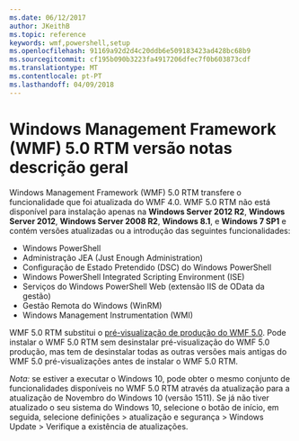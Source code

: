 ```yaml
---
ms.date: 06/12/2017
author: JKeithB
ms.topic: reference
keywords: wmf,powershell,setup
ms.openlocfilehash: 91169a92d2d4c20ddb6e509183423ad428bc68b9
ms.sourcegitcommit: cf195b090b3223fa4917206dfec7f0b603873cdf
ms.translationtype: MT
ms.contentlocale: pt-PT
ms.lasthandoff: 04/09/2018
---
```

# <a name="windows-management-framework-wmf-50-rtm-release-notes-overview"></a>Windows Management Framework (WMF) 5.0 RTM versão notas descrição geral

Windows Management Framework (WMF) 5.0 RTM transfere o funcionalidade que foi atualizada do WMF 4.0. WMF 5.0 RTM não está disponível para instalação apenas na **Windows Server 2012 R2**, **Windows Server 2012**, **Windows Server 2008 R2**, **Windows 8.1**, e **Windows 7 SP1** e contém versões atualizadas ou a introdução das seguintes funcionalidades:

- Windows PowerShell
- Administração JEA (Just Enough Administration)
- Configuração de Estado Pretendido (DSC) do Windows PowerShell
- Windows PowerShell Integrated Scripting Environment (ISE)
- Serviços do Windows PowerShell Web (extensão IIS de OData da gestão)
- Gestão Remota do Windows (WinRM)
- Windows Management Instrumentation (WMI)

WMF 5.0 RTM substitui o [pré-visualização de produção do WMF 5.0](http://blogs.msdn.com/b/powershell/archive/2015/08/31/windows-management-framework-5-0-production-preview-is-now-available.aspx). Pode instalar o WMF 5.0 RTM sem desinstalar pré-visualização do WMF 5.0 produção, mas tem de desinstalar todas as outras versões mais antigas do WMF 5.0 pré-visualizações antes de instalar o WMF 5.0 RTM.

*Nota:* se estiver a executar o Windows 10, pode obter o mesmo conjunto de funcionalidades disponíveis no WMF 5.0 RTM através da atualização para a atualização de Novembro do Windows 10 (versão 1511). Se já não tiver atualizado o seu sistema do Windows 10, selecione o botão de início, em seguida, selecione definições > atualização e segurança > Windows Update > Verifique a existência de atualizações.